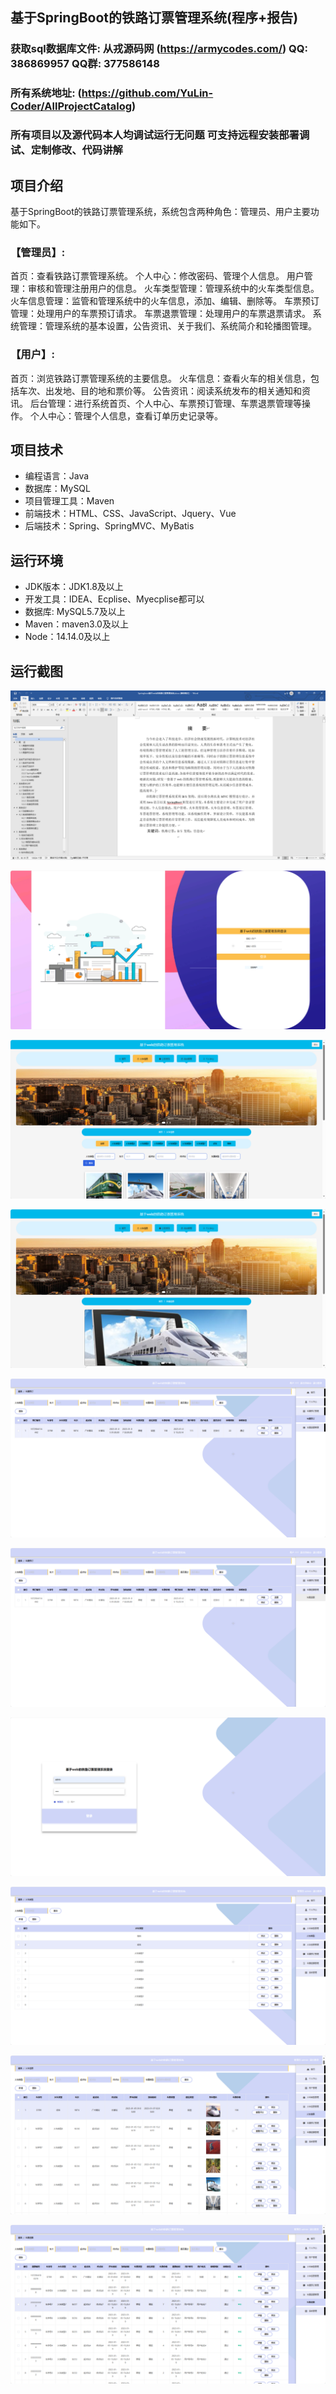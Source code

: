 ## 基于SpringBoot的铁路订票管理系统(程序+报告)

###  获取sql数据库文件: 从戎源码网 (https://armycodes.com/) QQ: 386869957 QQ群: 377586148
###  所有系统地址: (https://github.com/YuLin-Coder/AllProjectCatalog) 
###  所有项目以及源代码本人均调试运行无问题 可支持远程安装部署调试、定制修改、代码讲解

## 项目介绍
基于SpringBoot的铁路订票管理系统，系统包含两种角色：管理员、用户主要功能如下。

### 【管理员】:
首页：查看铁路订票管理系统。
个人中心：修改密码、管理个人信息。
用户管理：审核和管理注册用户的信息。
火车类型管理：管理系统中的火车类型信息。
火车信息管理：监管和管理系统中的火车信息，添加、编辑、删除等。
车票预订管理：处理用户的车票预订请求。
车票退票管理：处理用户的车票退票请求。
系统管理：管理系统的基本设置，公告资讯、关于我们、系统简介和轮播图管理。

### 【用户】:
首页：浏览铁路订票管理系统的主要信息。
火车信息：查看火车的相关信息，包括车次、出发地、目的地和票价等。
公告资讯：阅读系统发布的相关通知和资讯。
后台管理：进行系统首页、个人中心、车票预订管理、车票退票管理等操作。
个人中心：管理个人信息，查看订单历史记录等。

## 项目技术
- 编程语言：Java
- 数据库：MySQL
- 项目管理工具：Maven
- 前端技术：HTML、CSS、JavaScript、Jquery、Vue
- 后端技术：Spring、SpringMVC、MyBatis

## 运行环境
- JDK版本：JDK1.8及以上
- 开发工具：IDEA、Ecplise、Myecplise都可以
- 数据库: MySQL5.7及以上
- Maven：maven3.0及以上
- Node：14.14.0及以上

## 运行截图
![](screenshot/1.png)

![](screenshot/2.png)

![](screenshot/3.png)

![](screenshot/4.png)

![](screenshot/5.png)

![](screenshot/6.png)

![](screenshot/7.png)

![](screenshot/8.png)

![](screenshot/9.png)

![](screenshot/10.png)